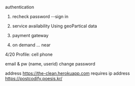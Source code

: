authentication 
1. recheck password --sign in

2. service availability
Using geoPartical data

3. payment gateway

4. on demand ... near


4/20
Profile: cell phone

email & pw (name, userid)
change password

address
https://the-clean.herokuapp.com requires ip address
https://postcodify.poesis.kr/


 
